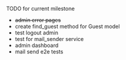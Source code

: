 TODO for current milestone
* ~~admin error pages~~
* create  find_guest method for Guest model
* test logout admin
* test for mail_sender service
* admin dashboard
* mail send e2e tests
